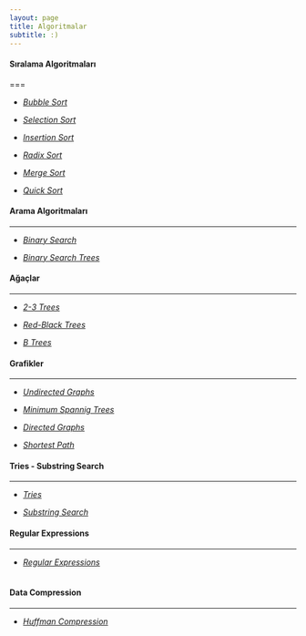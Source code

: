 ```yaml
---
layout: page
title: Algoritmalar
subtitle: :)
---
```


#### Sıralama Algoritmaları 

===

* [_Bubble Sort_](https://burakycl.github.io/2015-02-20-test-markdown/)  

* [_Selection Sort_](https://burakycl.github.io/2015-02-20-test-markdown/)  

* [_Insertion Sort_](https://burakycl.github.io/2015-02-20-test-markdown/)  

* [_Radix Sort_](https://burakycl.github.io/2015-02-20-test-markdown/)  

* [_Merge Sort_](https://burakycl.github.io/2015-01-19-soccer/)

* [_Quick Sort_](https://burakycl.github.io/2015-02-20-test-markdown/)  



#### Arama Algoritmaları

---

* [_Binary Search_](https://burakycl.github.io/2015-02-20-test-markdown/)  

* [_Binary Search Trees_](https://burakycl.github.io/2015-02-20-test-markdown/)  



#### Ağaçlar

---

* [_2-3 Trees_](https://burakycl.github.io/2015-02-20-test-markdown/)  

* [_Red-Black Trees_](https://burakycl.github.io/2015-02-20-test-markdown/)  

* [_B Trees_](https://burakycl.github.io/2015-02-20-test-markdown/)  



#### Grafikler

---

* [_Undirected Graphs_](https://burakycl.github.io/2015-02-20-test-markdown/) 

* [_Minimum Spannig Trees_](https://burakycl.github.io/2015-02-20-test-markdown/)  

* [_Directed Graphs_](https://burakycl.github.io/2015-02-20-test-markdown/)  

* [_Shortest Path_](https://burakycl.github.io/2015-02-20-test-markdown/) 



#### Tries - Substring Search

---

* [_Tries_](https://burakycl.github.io/2015-02-20-test-markdown/)

* [_Substring Search_](https://burakycl.github.io/2015-02-20-test-markdown/) 



#### Regular Expressions

---

* [_Regular Expressions_](https://burakycl.github.io/2015-02-20-test-markdown/) 
<br><br>

####  Data Compression

---

* [_Huffman Compression_](https://burakycl.github.io/2015-02-20-test-markdown/) 








